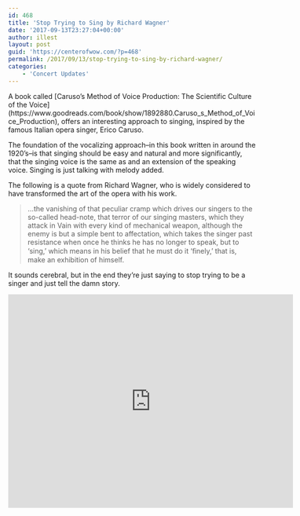 ```yaml
---
id: 468
title: 'Stop Trying to Sing by Richard Wagner'
date: '2017-09-13T23:27:04+00:00'
author: illest
layout: post
guid: 'https://centerofwow.com/?p=468'
permalink: /2017/09/13/stop-trying-to-sing-by-richard-wagner/
categories:
    - 'Concert Updates'
---
```


<div class="pull-right" style="width: 50%;"></div>A book called [Caruso’s Method of Voice Production: The Scientific Culture of the Voice](https://www.goodreads.com/book/show/1892880.Caruso_s_Method_of_Voice_Production), offers an interesting approach to singing, inspired by the famous Italian opera singer, Erico Caruso.

The foundation of the vocalizing approach–in this book written in around the 1920’s–is that singing should be easy and natural and more significantly, that the singing voice is the same as and an extension of the speaking voice. Singing is just talking with melody added.

The following is a quote from Richard Wagner, who is widely considered to have transformed the art of the opera with his work.

> …the vanishing of that peculiar cramp which drives our singers to the so-called head-note, that terror of our singing masters, which they attack in Vain with every kind of mechanical weapon, although the enemy is but a simple bent to affectation, which takes the singer past resistance when once he thinks he has no longer to speak, but to ‘sing,’ which means in his belief that he must do it ‘ﬁnely,’ that is, make an exhibition of himself.

It sounds cerebral, but in the end they’re just saying to stop trying to be a singer and just tell the damn story.

<iframe allow="accelerometer; autoplay; clipboard-write; encrypted-media; gyroscope; picture-in-picture; web-share" allowfullscreen="" frameborder="0" height="435" loading="lazy" referrerpolicy="strict-origin-when-cross-origin" src="https://www.youtube.com/embed/K4fUAVcXeiQ?feature=oembed" title="Enrico Caruso - Una Furtiva Lagrima (Remastered)" width="580"></iframe>